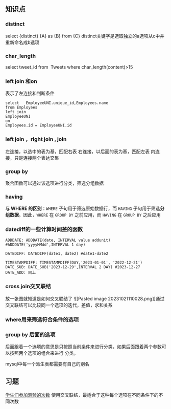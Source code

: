 ## 知识点
### distinct
select {distinct} {A} as {B} from {C}
distinct关键字是选取独立的a选项从c中并重新命名成b选项

### char_length
select tweet_id
from  Tweets
where char_length(content)>15

### left join 和on 
表示了左连接和判断条件
```
select   EmployeeUNI.unique_id,Employees.name
from Employees
left join
EmployeeUNI
on
Employees.id = EmployeeUNI.id
```

### left join ，right join , join
左连接，以选中的表为基，匹配右表
右连接，以后面的表为基，匹配左表
内连接，只是连接两个表达交集

### group by
聚合函数可以通过该选项进行分类，筛选分组数据

### having
**与 WHERE 的区别**：`WHERE` 子句用于筛选原始数据行，而 `HAVING` 子句用于筛选**分组数据**。因此，`WHERE` 在 `GROUP BY` 之前应用，而 `HAVING` 在 `GROUP BY` 之后应用

### datediff的一些计算时间差的函数
```
ADDDATE: ADDDATE(date, INTERVAL value addunit) 
#ADDDATE('yyyyMMdd',INTERVAL 1 day)

DATEDIFF: DATEDIFF(date1, date2) #date1-date2

TIMESTAMPDIFF: TIMESTAMPDIFF(DAY,'2023-01-01', '2022-12-21')
DATE_SUB: DATE_SUB('2023-12-29',INTERVAL 2 DAY) #2023-12-27
DATE_ADD: 同上
```

### cross join交叉联结
放一张图就知道是如何交叉联结了
![[Pasted image 20231021110028.png]]通过交叉联结可以比较同一个选项的迭代，差值，求和关系

### where用来筛选符合条件的选项

### group by 后面的选项
后面跟着一个选项的意思是只按照当前条件来进行分类，如果后面跟着两个参数可以按照两个选项的组合来进行
分类。

mysql中每一个派生表都需要有自己的别名

## 习题
[学生们参加测验的次数](https://leetcode.cn/problems/students-and-examinations/?envType=study-plan-v2&envId=sql-free-50)
使用交叉联结，最适合于这种每个选项在不同条件下的不同次数